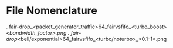 # File Nomenclature
. fair-drop_<packet_generator_traffic>64_fairvsfifo_<turbo_boost>_<bandwidth_factor>.png
. fair-drop_<bell/exponential>64_fairvsfifo_<turbo/noturbo>_<0.1-1>.png
